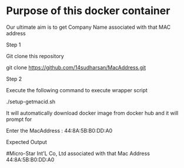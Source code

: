 # Purpose of this docker container
 
Our ultimate aim is to get Company Name associated with that MAC address

Step 1 

Git clone this repository

git clone https://github.com/14sudharsan/MacAddress.git

Step 2

Execute the following command to execute wrapper script

./setup-getmacid.sh


It will automatically download docker image from docker hub and it will prompt for 

 Enter the MacAddress : 44:8A:5B:B0:DD:A0
 
 Expected Output
 
#Micro-Star Int'L Co, Ltd associated with that Mac Address 44:8A:5B:B0:DD:A0






